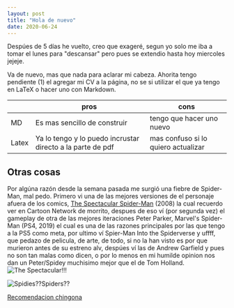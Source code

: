 ```yaml
---
layout: post
title: "Hola de nuevo"
date: 2020-06-24
---
```

Despúes de 5 días he vuelto, creo que exageré, segun yo solo me iba a tomar el lunes para "descansar" pero pues se extendio hasta hoy miercoles jejeje.

Va de nuevo, mas que nada para aclarar mi cabeza. Ahorita tengo pendiente (1) el agregar mi CV a la página, no se si utilizar el que ya tengo en LaTeX o hacer uno con Markdown.

||pros|cons|
|----|----|----|
|MD|Es mas sencillo de construir|tengo que hacer uno nuevo|
|Latex|Ya lo tengo y lo puedo incrustar directo a la parte de pdf|mas confuso si lo quiero actualizar|


## Otras cosas

Por algúna razón desde la semana pasada me surgió una fiebre de Spider-Man, mal pedo. Primero vi una de las mejores versiones de el personaje afuera de los comics, [The Spectacular Spider-Man](https://www.youtube.com/watch?v=NOR0DGwp3H8) (2008) la cual recuerdo ver en Cartoon Network de morrito, despues de eso ví (por segunda vez) el gameplay de otra de las mejores iteraciones Peter Parker, Marvel's Spider-Man (PS4, 2019) el cual es una de las razones principales por las que tengo a la PS5 como meta, por ultimo ví Spier-Man Into the Spiderverse y uffff, que pedazo de pelicula, de arte, de todo, si no la han visto es por que murieron antes de su estreno alv, despúes ví las de Andrew Garfield y pues no son tan malas como dicen, o por lo menos en mi humilde opinion nos dan un Peter/Spidey muchisimo mejor que el de Tom Holland.
![The Spectacular!!!](https://external-content.duckduckgo.com/iu/?u=https%3A%2F%2Fstatic2.srcdn.com%2Fwordpress%2Fwp-content%2Fuploads%2F2020%2F02%2FFEATURED-Peter-Parker-Spectacular-Spider-Man.jpg&f=1&nofb=1 "The Spectacular!!!")

![Spidies??Spiders??](https://external-content.duckduckgo.com/iu/?u=https%3A%2F%2Fwww.moviedash.com%2Fwp-content%2Fuploads%2F2018%2F12%2FSpider-Man-3-1140x529.jpg&f=1&nofb=1 "Spidies??Spiders??")

[Recomendacion chingona](https://www.youtube.com/watch?v=5IaHyW-z27U)

